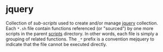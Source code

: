 jquery
=====

Collection of _sub-scripts_ used to create and/or manage [jquery](../../../fiddles/jquery) collection.  
Each `*.sh` file contain functions referenced (or "sourced") by one more scripts in the parent [scripts](../..)
directory.  In other words, each file is simply a grouping of related functions.  The `_*` prefix is
a convention mejquery to indicate that the file cannot be executed directly.
